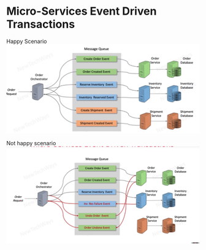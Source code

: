 # Micro-Services Event Driven Transactions

Happy Scenario
![Alt text](./images/image-40.png)


Not happy scenario
![Alt text](./images/image-42.png)

